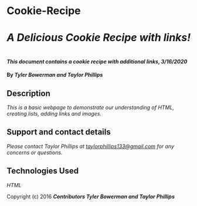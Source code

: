 # Cookie-Recipe

# _A Delicious Cookie Recipe with links!_

#

#### _This document contains a cookie recipe with additional links, 3/16/2020_

#### By _**Tyler Bowerman and Taylor Phillips**_

## Description

_This is a basic webpage to demonstrate our understanding of HTML, creating lists, adding links and images._

## Support and contact details

_Please contact Taylor Phillips at taylorphillips133@gmail.com for any concerns or questions._

## Technologies Used

_HTML_

Copyright (c) 2016 **_Contributors Tyler Bowerman and Taylor Phillips_**

